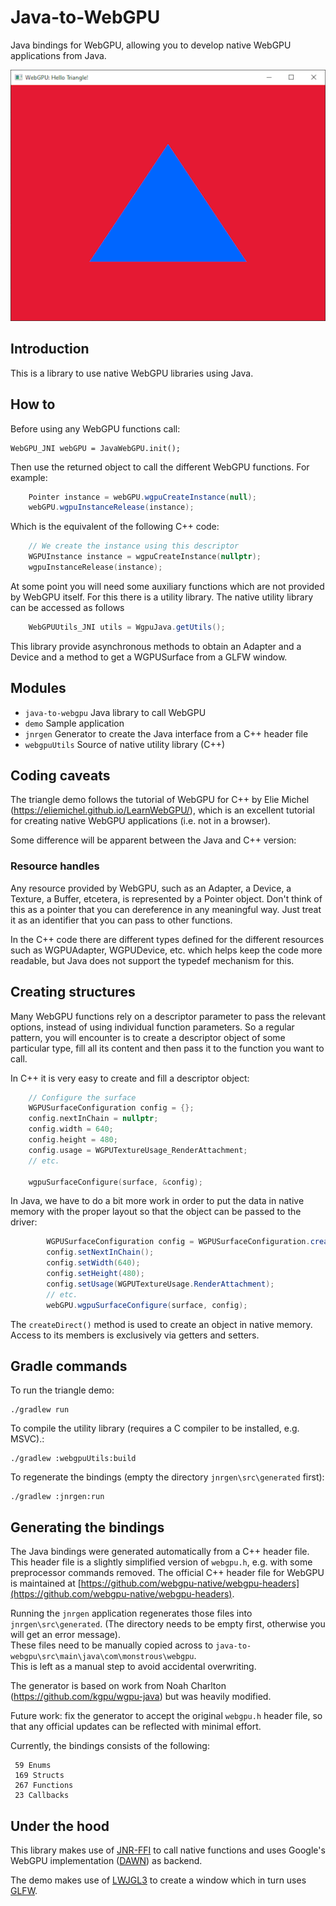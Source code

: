 # Java-to-WebGPU

Java bindings for WebGPU, allowing you to develop native WebGPU applications from Java.


![screenshot.png](screenshot.png)

## Introduction

This is a library to use native WebGPU libraries using Java.

## How to

Before using any WebGPU functions call:

    WebGPU_JNI webGPU = JavaWebGPU.init();

Then use the returned object to call the different WebGPU functions. For example:
```java
    Pointer instance = webGPU.wgpuCreateInstance(null);
    webGPU.wgpuInstanceRelease(instance);
```
Which is the equivalent of the following C++ code:
```C
    // We create the instance using this descriptor
    WGPUInstance instance = wgpuCreateInstance(nullptr);
    wgpuInstanceRelease(instance);
```
At some point you will need some auxiliary functions which are not provided by WebGPU itself. For this there is a utility library.
The native utility library can be accessed as follows
```java
    WebGPUUtils_JNI utils = WgpuJava.getUtils();
```
This library provide asynchronous methods to obtain an Adapter and a Device and a method to get a WGPUSurface from a GLFW window.


## Modules
- `java-to-webgpu`  Java library to call WebGPU
- `demo` Sample application
- `jnrgen` Generator to create the Java interface from a C++ header file
- `webgpuUtils`   Source of native utility library (C++)


## Coding caveats
The triangle demo follows the tutorial of WebGPU for C++ by Elie Michel (https://eliemichel.github.io/LearnWebGPU/), which is an excellent tutorial for creating native WebGPU applications (i.e. not in a browser).

Some difference will be apparent between the Java and C++ version:

### Resource handles
Any resource provided by WebGPU, such as an Adapter, a Device, a Texture, a Buffer, 
etcetera, is represented by a Pointer object.  Don't think of this as a pointer that you can dereference in any meaningful way. Just treat it as an identifier that you can pass to other functions.

In the C++ code there are different types defined for the different resources such as WGPUAdapter, WGPUDevice, etc. which helps keep the code more readable, but Java does not support the typedef mechanism for this.  

## Creating structures
Many WebGPU functions rely on a descriptor parameter to pass the relevant options, instead of using individual function parameters. So a regular pattern, you will encounter is to create a descriptor object of some particular type, fill all its content and then pass it to the function you want to call.

In C++ it is very easy to create and fill a descriptor object:

```C
 	// Configure the surface
	WGPUSurfaceConfiguration config = {};
	config.nextInChain = nullptr;
	config.width = 640;
	config.height = 480;
	config.usage = WGPUTextureUsage_RenderAttachment;
	// etc.

	wgpuSurfaceConfigure(surface, &config);
```
 
In Java, we have to do a bit more work in order to put the data in native memory with the proper layout so that the object can be passed to the driver:

```java  
        WGPUSurfaceConfiguration config = WGPUSurfaceConfiguration.createDirect();
        config.setNextInChain();
        config.setWidth(640);
        config.setHeight(480);
        config.setUsage(WGPUTextureUsage.RenderAttachment);
        // etc.	
        webGPU.wgpuSurfaceConfigure(surface, config);
```

The `createDirect()` method is used to create an object in native memory. Access to its members is exclusively via getters and setters.


## Gradle commands
To run the triangle demo: 

    ./gradlew run

To compile the utility library (requires a C compiler to be installed, e.g. MSVC).: 

    ./gradlew :webgpuUtils:build  

To regenerate the bindings (empty the directory `jnrgen\src\generated` first): 

    ./gradlew :jnrgen:run

## Generating the bindings

The Java bindings were generated automatically from a C++ header file.  This header file is a slightly simplified version of `webgpu.h`, e.g. with some preprocessor commands removed.  The official C++ header file for WebGPU is maintained at [https://github.com/webgpu-native/webgpu-headers](https://github.com/webgpu-native/webgpu-headers).

Running the `jnrgen` application regenerates those files into `jnrgen\src\generated`. 
(The directory needs to be empty first, otherwise you will get an error message).  
These files need to be manually copied across to `java-to-webgpu\src\main\java\com\monstrous\webgpu`.  
This is left as a manual step to avoid accidental overwriting. 

The generator is based on work from Noah Charlton (https://github.com/kgpu/wgpu-java) but was heavily modified.

Future work: fix the generator to accept the original `webgpu.h` header file, so that any official updates can be reflected with minimal effort.

Currently, the bindings consists of the following:

     59 Enums
     169 Structs
     267 Functions
     23 Callbacks

## Under the hood
This library makes use of [JNR-FFI](https://github.com/jnr/jnr-ffi) to call native functions and uses Google's WebGPU implementation ([DAWN](https://dawn.googlesource.com/dawn)) as backend.

The demo makes use of [LWJGL3](https://github.com/LWJGL/lwjgl3) to create a window which in turn uses [GLFW](https://www.glfw.org/).




